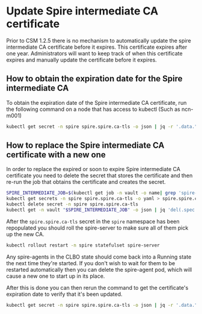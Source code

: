 # Update Spire intermediate CA certificate

Prior to CSM 1.2.5 there is no mechanism to automatically update the spire
intermediate CA certificate before it expires. This certificate expires after
one year. Administrators will want to keep track of when this certificate
expires and manually update the certificate before it expires.

## How to obtain the expiration date for the Spire intermediate CA

To obtain the expiration date of the Spire intermediate CA certificate, run the
following command on a node that has access to kubectl (Such as ncn-m001)

```bash
kubectl get secret -n spire spire.spire.ca-tls -o json | jq -r '.data."tls.crt" | @base64d' | openssl x509 -noout -enddate
```

## How to replace the Spire intermediate CA certificate with a new one

In order to replace the expired or soon to expire Spire intermediate CA
certificate you need to delete the secret that stores the certificate and then
re-run the job that obtains the certificate and creates the secret.

```bash
SPIRE_INTERMEDIATE_JOB=$(kubectl get job -n vault -o name| grep 'spire-intermediate' | tail -n1)
kubectl get secrets -n spire spire.spire.ca-tls -o yaml > spire.spire.ca-tls.yaml.bak
kubectl delete secret -n spire spire.spire.ca-tls
kubectl get -n vault "$SPIRE_INTERMEDIATE_JOB" -o json | jq 'del(.spec.selector,.spec.template.metadata.labels)' | kubectl replace --force -f -
```

After the `spire.spire.ca-tls` secret in the `spire` namespace has been
repopulated you should roll the spire-server to make sure all of them pick up
the new CA.

```bash
kubectl rollout restart -n spire statefulset spire-server
```

Any spire-agents in the CLBO state should come back into a Running state the
next time they're started. If you don't wish to wait for them to be restarted
automatically then you can delete the spire-agent pod, which will cause a new
one to start up in its place.

After this is done you can then rerun the command to get the certificate's
expiration date to verify that it's been updated.

```bash
kubectl get secret -n spire spire.spire.ca-tls -o json | jq -r '.data."tls.crt" | @base64d' | openssl x509 -noout -enddate
```
